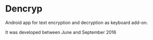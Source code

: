 # Dencryp
Android app for text encryption and decryption as keyboard add-on.

It was developed between June and September 2016
